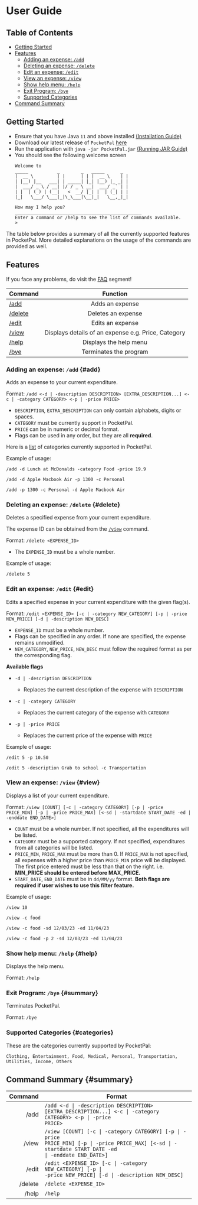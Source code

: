 <!-- omit in toc -->

# User Guide

<!-- omit in toc -->

## Table of Contents

- [Getting Started](#getting-started)
- [Features](#features)
    - [Adding an expense: `/add`](#add)
    - [Deleting an expense: `/delete`](#delete)
    - [Edit an expense: `/edit`](#edit)
    - [View an expense: `/view`](#view)
    - [Show help menu: `/help`](#help)
    - [Exit Program: `/bye`](#bye)
    - [Supported Categories](#categories)
- [Command Summary](#summary)

## Getting Started

- Ensure that you have Java `11` and above
  installed [(Installation Guide)](https://docs.oracle.com/en/java/javase/11/install/overview-jdk-installation.html#GUID-8677A77F-231A-40F7-98B9-1FD0B48C346A)
- Download our latest release of `PocketPal` [here](https://github.com/AY2223S2-CS2113-W15-2/tp/releases)
- Run the application
  with `java -jar PocketPal.jar` [(Running JAR Guide)](https://se-education.org/guides/tutorials/jar.html#running-jar-files)
- You should see the following welcome screen
   ```
   Welcome to
   _____           _        _   _____      _
   |  __ \         | |      | | |  __ \    | |
   | |__) |__   ___| | _____| |_| |__) |_ _| |
   |  ___/ _ \ / __| |/ / _ \ __|  ___/ _` | |
   | |  | (_) | (__|   <  __/ |_| |  | (_| | |
   |_|   \___/ \___|_|\_\___|\__|_|   \__,_|_|

   How may I help you?
   ________________________________________________
   Enter a command or /help to see the list of commands available.
   > 
   ```

<!-- @@author adenteo -->
The table below provides a summary of all the currently supported features in PocketPal.
More detailed explanations on the usage of the commands are provided as well.

## Features

If you face any problems, do visit the [FAQ](../faq) segment!

| Command            |                      Function                       |
|--------------------|:---------------------------------------------------:|
| [/add](#add)       |                   Adds an expense                   |
| [/delete](#delete) |                 Deletes an expense                  |
| [/edit](#edit)     |                  Edits an expense                   |
| [/view](#view)     | Displays details of an expense e.g. Price, Category |
| [/help](#help)     |               Displays the help menu                |
| [/bye](#bye)       |               Terminates the program                |

### Adding an expense: `/add` {#add}

Adds an expense to your current expenditure.

Format: `/add <-d | -description DESCRIPTION> [EXTRA_DESCRIPTION...] <-c | -category CATEGORY> <-p | -price PRICE>`

- `DESCRIPTION`, `EXTRA_DESCRIPTION` can only contain alphabets, digits or spaces.
- `CATEGORY` must be currently support in PocketPal.
- `PRICE` can be in numeric or decimal format.
- Flags can be used in any order, but they are all **required**.

Here is a [list](#categories) of categories currently supported in PocketPal.

Example of usage:

`/add -d Lunch at McDonalds -category Food -price 19.9`

`/add -d Apple Macbook Air -p 1300 -c Personal`

`/add -p 1300 -c Personal -d Apple Macbook Air`

### Deleting an expense: `/delete` {#delete}

Deletes a specified expense from your current expenditure.

The expense ID can be obtained from the [`/view`](#view) command.

Format: `/delete <EXPENSE_ID>`

- The `EXPENSE_ID` must be a whole number.

Example of usage:

`/delete 5`

### Edit an expense: `/edit` {#edit}

Edits a specified expense in your current expenditure with the given flag(s).

Format: `/edit <EXPENSE_ID> [-c | -category NEW_CATEGORY] [-p | -price NEW_PRICE] [-d | -description NEW_DESC]`

- `EXPENSE_ID` must be a whole number.
- Flags can be specified in any order. If none are specified, the expense remains unmodified.
- `NEW_CATEGORY`, `NEW_PRICE`, `NEW_DESC` must follow the required format as per the corresponding flag.

__Available flags__

- `-d | -description DESCRIPTION`
    - Replaces the current description of the expense with `DESCRIPTION`

- `-c | -category CATEGORY`
    - Replaces the current category of the expense with `CATEGORY`

- `-p | -price PRICE`
    - Replaces the current price of the expense with `PRICE`

Example of usage:

`/edit 5 -p 10.50`

`/edit 5 -description Grab to school -c Transportation`

### View an expense: `/view` {#view}

Displays a list of your current expenditure.

Format: `/view [COUNT] [-c | -category CATEGORY] [-p | -price PRICE_MIN] [-p | -price PRICE_MAX]
[<-sd | -startdate START_DATE -ed | -enddate END_DATE>]`

- `COUNT` must be a whole number. If not specified, all the expenditures will be listed.
- `CATEGORY` must be a supported category. If not specified, expenditures from all categories will be listed.
- `PRICE_MIN`, `PRICE_MAX` must be more than 0. If `PRICE_MAX` is not specified, all expenses with a higher price than
  `PRICE_MIN` price will be displayed. The first price entered must be less than that on the
  right. i.e. **MIN_PRICE should be entered before MAX_PRICE.**
- `START_DATE`, `END_DATE` must be in `dd/MM/yy` format. **Both flags are required if user wishes to use this
  filter feature.**

Example of usage:

`/view 10`

`/view -c food`

`/view -c food -sd 12/03/23 -ed 11/04/23`

`/view -c food -p 2 -sd 12/03/23 -ed 11/04/23`

### Show help menu: `/help` {#help}

Displays the help menu.

Format: `/help`

### Exit Program: `/bye` {#summary}

Terminates PocketPal.

Format: `/bye`

### Supported Categories {#categories}

These are the categories currently supported by PocketPal:

`Clothing, Entertainment, Food, Medical, Personal, Transportation, Utilities, Income, Others`

## Command Summary {#summary}

| Command | Format                                                                                                                                                                                |
|--------:|---------------------------------------------------------------------------------------------------------------------------------------------------------------------------------------|
|    /add | <code>/add <-d &#124; -description DESCRIPTION> [EXTRA_DESCRIPTION...] <-c &VerticalLine; -category CATEGORY> <-p &#124; -price PRICE></code>                                         |
|   /view | <code>/view [COUNT] [-c &#124; -category CATEGORY] [-p &#124; -price PRICE_MIN] [-p &#124; -price PRICE_MAX] [<-sd &#124; -startdate START_DATE -ed &#124; -enddate END_DATE>]</code> |
|   /edit | <code>/edit <EXPENSE_ID> [-c &#124; -category NEW_CATEGORY] [-p &#124; -price NEW_PRICE] [-d &#124; -description NEW_DESC]</code>                                                     |
| /delete | <code>/delete <EXPENSE_ID></code>                                                                                                                                                     |
|   /help | <code>/help</code>                                                                                                                                                                    |

<!-- @@author -->
